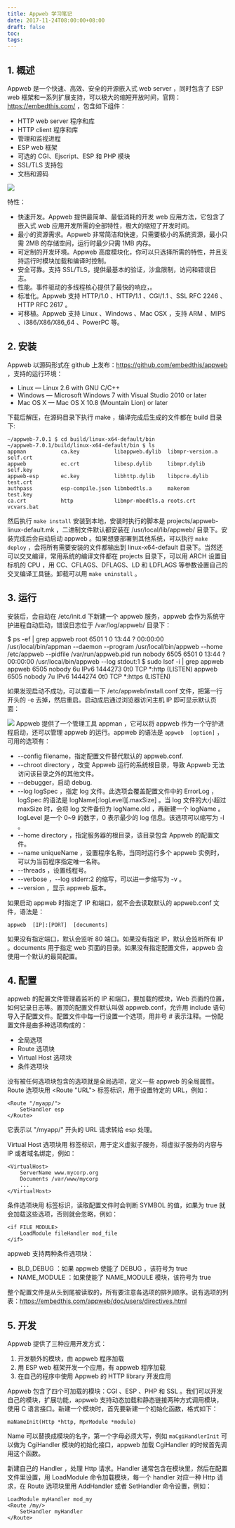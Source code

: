 ```yaml
---
title: Appweb 学习笔记
date: 2017-11-24T08:00:00+08:00
draft: false
toc:
tags:
---
```




## 1. 概述

Appweb 是一个快速、高效、安全的开源嵌入式 web server ，同时包含了 ESP web 框架和一系列扩展支持，可以极大的缩短开放时间，官网：<https://embedthis.com/> ，包含如下组件：

* HTTP web server 程序和库
* HTTP client 程序和库
* 管理和监视进程
* ESP web 框架
* 可选的 CGI、Ejscript、ESP 和 PHP 模块
* SSL/TLS 支持包
* 文档和源码

![](/images/2017-11-24/2017-11-24_1.jpg)

特性：

* 快速开发。Appweb 提供最简单、最低消耗的开发 web 应用方法，它包含了嵌入式 web 应用开发所需的全部特性，极大的缩短了开发时间。
* 最小的资源需求。Appweb 非常简洁和快速，只需要极小的系统资源，最小只需 2MB 的存储空间，运行时最少只需 1MB 内存。
* 可定制的开发环境。Appweb 高度模块化，你可以只选择所需的特性，并且支持运行时模块加载和编译时控制。
* 安全可靠。支持 SSL/TLS，提供最基本的验证，沙盒限制，访问和错误日志。
* 性能。事件驱动的多线程核心提供了最快的响应，。
* 标准化。Appweb 支持 HTTP/1.0 、HTTP/1.1 、CGI/1.1 、SSL RFC 2246 、HTTP RFC 2617 。
* 可移植。Appweb 支持 Linux 、Windows 、Mac OSX ，支持 ARM 、MIPS 、i386/X86/X86_64 、PowerPC 等。

## 2. 安装

Appweb 以源码形式在 github 上发布：<https://github.com/embedthis/appweb> ，支持的运行环境：

* Linux — Linux 2.6 with GNU C/C++
* Windows — Microsoft Windows 7 with Visual Studio 2010 or later
* Mac OS X — Mac OS X 10.8 (Mountain Lion) or later

下载后解压，在源码目录下执行 make ，编译完成后生成的文件都在 build 目录下:

    ~/appweb-7.0.1 $ cd build/linux-x64-default/bin
    ~/appweb-7.0.1/build/linux-x64-default/bin $ ls
    appman           ca.key           libappweb.dylib  libmpr-version.a self.crt
    appweb           ec.crt           libesp.dylib     libmpr.dylib     self.key
    appweb-esp       ec.key           libhttp.dylib    libpcre.dylib    test.crt
    authpass         esp-compile.json libmbedtls.a     makerom          test.key
    ca.crt           http             libmpr-mbedtls.a roots.crt        vcvars.bat

然后执行 `make install` 安装到本地，安装时执行的脚本是 projects/appweb-linux-default.mk ，二进制文件默认都安装在 /usr/local/lib/appweb/ 目录下。安装完成后会自动启动 appweb 。如果想要部署到其他系统，可以执行 `make deploy` ，会将所有需要安装的文件都输出到 linux-x64-default 目录下。当然还可以交叉编译，常用系统的编译文件都在 projects 目录下，可以用 ARCH 设置目标机的 CPU ，用 CC、CFLAGS、DFLAGS、LD 和 LDFLAGS 等参数设置自己的交叉编译工具链。卸载可以用 `make uninstall` 。

## 3. 运行

安装后，会自动在 /etc/init.d 下新建一个 appweb 服务，appweb 会作为系统守护进程自动启动，错误日志位于 /var/log/appweb/ 目录下：

$ ps -ef | grep appweb
root      6501     1  0 13:44 ?        00:00:00 /usr/local/bin/appman --daemon --program /usr/local/bin/appweb --home /etc/appweb --pidfile /var/run/appweb.pid run
nobody    6505  6501  0 13:44 ?        00:00:00 /usr/local/bin/appweb --log stdout:1
 $ sudo lsof -i | grep appweb
appweb    6505 nobody    6u  IPv6 1444273      0t0  TCP *:http (LISTEN)
appweb    6505 nobody    7u  IPv6 1444274      0t0  TCP *:https (LISTEN)

如果发现启动不成功，可以查看一下 /etc/appweb/install.conf 文件，把第一行开头的 -e 去掉，然后重启。启动成后通过浏览器访问主机 IP 即可显示默认页面：

![](/images/2017-11-24/2017-11-24_2.png)
Appweb 提供了一个管理工具 appman ，它可以将 appweb 作为一个守护进程启动，还可以管理 appweb 的运行。appweb 的语法是 `appweb  [option]` ，可用的选项有：

* --config filename，指定配置文件替代默认的 appweb.conf.
* --chroot directory ，改变 Appweb 运行的系统根目录，导致 Appweb 无法访问该目录之外的其他文件。
* --debugger，启动 debug.
* --log logSpec ，指定 log 文件。此选项会覆盖配置文件中的 ErrorLog ，logSpec 的语法是 logName[:logLevel][.maxSize] 。当 log 文件的大小超过 maxSize 时，会将 log 文件备份为 logName.old ，再新建一个 logName 。logLevel 是一个 0~9 的数字，0 表示最少的 log 信息。该选项可以缩写为 -l 。
* --home directory ，指定服务器的根目录，该目录包含 Appweb 的配置文件。
* --name uniqueName ，设置程序名称，当同时运行多个 appweb 实例时，可以为当前程序指定唯一名称。
* --threads ，设置线程号。
* --verbose ，--log stderr:2 的缩写，可以进一步缩写为 -v 。
* --version ，显示 appweb 版本。

如果启动 appweb 时指定了 IP 和端口，就不会去读取默认的 appweb.conf 文件，语法是：

    appweb  [IP]:[PORT]  [documents]

如果没有指定端口，默认会监听 80 端口。如果没有指定 IP，默认会监听所有 IP 。documents 用于指定 web 页面的目录。如果没有指定配置文件，appweb 会使用一个默认的最简配置。

## 4. 配置

appweb 的配置文件管理着监听的 IP 和端口，要加载的模块，Web 页面的位置，如何记录日志等。置顶的配置文件默认叫做 appweb.conf，允许用 include 语句导入子配置文件。配置文件中每一行设置一个选项，用井号 # 表示注释。一份配置文件是由多种选项构成的：

* 全局选项
* Route 选项块
* Virtual Host 选项块
* 条件选项块

没有被任何选项块包含的选项就是全局选项，定义一些 appweb 的全局属性。Route 选项块用 <Route "URL"></Route> 标签标识，用于设置特定的 URL，例如：

    <Route "/myapp/">
        SetHandler esp
    </Route>

它表示以 "/myapp/" 开头的 URL 请求转给 esp 处理。

Virtual Host 选项块用 <VirtualHost></VirtualHost> 标签标识，用于定义虚拟子服务，将虚拟子服务的内容与 IP 或者域名绑定，例如：

    <VirtualHost>
        ServerName www.mycorp.org
        Documents /var/www/mycorp
        ...
    </VirtualHost>

条件选项块用 <if SYMBOL></if> 标签标识，读取配置文件时会判断 SYMBOL 的值，如果为 true 就会加载这些选项，否则就会忽略，例如：

    <if FILE_MODULE>
        LoadModule fileHandler mod_file
    </if>

appweb 支持两种条件选项块：

* BLD_DEBUG ：如果 appweb 使能了 DEBUG ，该符号为 true
* NAME_MODULE ：如果使能了 NAME_MODULE 模块，该符号为 true 

整个配置文件是从头到尾被读取的，所有要注意各选项的排列顺序。说有选项的列表：<https://embedthis.com/appweb/doc/users/directives.html>

## 5. 开发

Appweb 提供了三种应用开发方式：

1. 开发额外的模块，由 appweb 程序加载
2. 用 ESP web 框架开发一个应用，有 appweb 程序加载
3. 在自己的程序中使用 Appweb 的 HTTP library 开发应用

Appweb 包含了四个可加载的模块：CGI 、ESP 、PHP 和 SSL 。我们可以开发自己的模块，扩展功能，appweb 支持动态加载和静态链接两种方式调用模块，使用 C 语言接口。新建一个模块时，首先要新建一个初始化函数，格式如下：

    maNameInit(Http *http, MprModule *module)

Name 可以替换成模块的名字，第一个字母必须大写，例如 `maCgiHandlerInit` 可以做为 CgiHandler 模块的初始化接口，appweb 加载  CgiHandler  的时候首先调用这个函数。

新建自己的 Handler ，处理 Http 请求。Handler 通常包含在模块里，然后在配置文件里设置，用 LoadModule 命令加载模块，每一个  handler 对应一种 Http 请求，在 Route 选项块里用  AddHandler 或者 SetHandler 命令设置，例如：

    LoadModule myHandler mod_my
    <Route /my/>
        SetHandler myHandler
    </Route>
